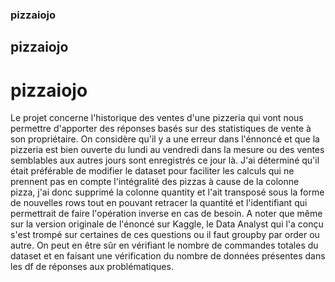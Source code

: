 ### pizzaiojo
## pizzaiojo
# pizzaiojo

Le projet concerne l'historique des ventes d'une pizzeria qui vont nous permettre d'apporter des réponses basés sur des statistiques de vente à son propriétaire.
On considère qu'il y a une erreur dans l'énnoncé et que la pizzeria est bien ouverte du lundi au vendredi dans la mesure ou des ventes semblables aux autres jours sont enregistrés ce jour là.
J'ai déterminé qu'il était préférable de modifier le dataset pour faciliter les calculs qui ne prennent pas en compte l'intégralité des pizzas à cause de la colonne pizza, j'ai donc supprimé la colonne quantity et l'ait transposé sous la forme de nouvelles rows tout en pouvant retracer la quantité et l'identifiant qui permettrait de faire l'opération inverse en cas de besoin.
A noter que même sur la version originale de l'énoncé sur Kaggle, le Data Analyst qui l'a conçu s'est trompé sur certaines de ces questions ou il faut groupby par order ou autre. On peut en être sûr en vérifiant le nombre de commandes totales du dataset et en faisant une vérification du nombre de données présentes dans les df de réponses aux problématiques.
